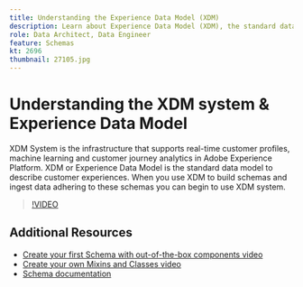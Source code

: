 ```yaml
---
title: Understanding the Experience Data Model (XDM)
description: Learn about Experience Data Model (XDM), the standard data model to describe customer experiences.
role: Data Architect, Data Engineer
feature: Schemas
kt: 2696
thumbnail: 27105.jpg
---
```


# Understanding the XDM system & Experience Data Model

XDM System is the infrastructure that supports real-time customer profiles, machine learning and customer journey analytics in Adobe Experience Platform. XDM or Experience Data Model is the standard data model to describe customer experiences. When you use XDM to build schemas and ingest data adhering to these schemas you can begin to use XDM system.

>[!VIDEO](https://video.tv.adobe.com/v/27105?quality=12&learn=on)

## Additional Resources

* [Create your first Schema with out-of-the-box components video](create-your-first-schema-with-out-of-the-box-components.md)
* [Create your own Mixins and Classes video](create-your-own-mixins-and-classes.md)
* [Schema documentation](https://experienceleague.adobe.com/docs/experience-platform/xdm/home.html)
